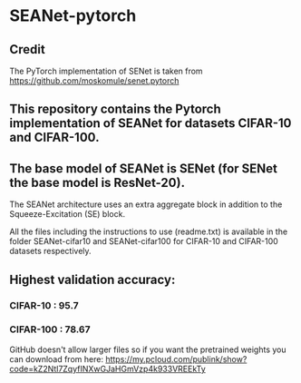 # SEANet-pytorch

## Credit
The PyTorch implementation of SENet is taken from https://github.com/moskomule/senet.pytorch

## This repository contains the Pytorch implementation of SEANet for datasets CIFAR-10 and CIFAR-100.

## The base model of SEANet is SENet (for SENet the base model is ResNet-20). 
The SEANet architecture uses an extra aggregate block in addition to the Squeeze-Excitation (SE) block.

All the files including the instructions to use (readme.txt) is available in the folder SEANet-cifar10 and SEANet-cifar100 for CIFAR-10 and CIFAR-100 datasets respectively.

## Highest validation accuracy:
### CIFAR-10 : 95.7
### CIFAR-100 : 78.67

GitHub doesn't allow larger files so if you want the pretrained weights you can download from here: https://my.pcloud.com/publink/show?code=kZ2Ntl7ZqyfINXwGJaHGmVzp4k933VREEkTy
